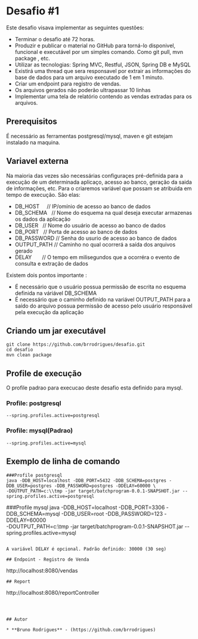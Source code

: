 # Desafio #1

Este desafio visava implementar as seguintes questões: 

* Terminar o desafio até 72 horas.
* Produzir e publicar o material no GitHub para torná-lo disponivel, funcional e executável por um simples comando. Como git pull, mvn package , etc.
* Utilizar as tecnologias: Spring MVC, Restful, JSON, Spring DB e MySQL
* Existirá uma thread que sera responsavel por extrair as informações do base de dados para um arquivo executado de 1 em 1 minuto.
* Criar um endpoint para registro de vendas.
* Os arquivos gerados não poderão ultrapassar 10 linhas
* Implementar uma tela de relatório contendo as vendas extradas para os arquivos.

## Prerequisitos

É necessário as ferramentas postgresql/mysql, maven e git estejam instalado na maquina.

## Variavel externa
Na maioria das vezes são necessárias configuraçes pré-definida para a execução de um determinada aplicaço, acesso ao banco, geração da saida de informações, etc. 
Para o criaremos variável que possam se atribuida em tempo de execução. São elas:

* DB_HOST     // IP/omínio de acesso ao banco de dados
* DB_SCHEMA   // Nome do esquema na qual deseja executar armazenas os dados da aplicação
* DB_USER     // Nome do usuário de acesso ao banco de dados
* DB_PORT     // Porta de acesso ao banco de dados
* DB_PASSWORD // Senha do usurio de acesso ao banco de dados
* OUTPUT_PATH // Caminho no qual ocorrerá a saída dos arquivos gerado
* DELAY       // O tempo em milisegundos que a ocorréra o evento de consulta e extração de dados

Existem dois pontos importante :

* É necessário que o usuário possua permissão de escrita no esquema definida na váriável DB_SCHEMA
* É necessário que o caminho definido na variável OUTPUT_PATH para a saído do arquivo possua permissão de acesso pelo usuário responsável pela execução da aplicação

## Criando um jar executável

```
git clone https://github.com/brrodrigues/desafio.git
cd desafio
mvn clean package
```

## Profile de execução
O profile padrao para execucao deste desafio esta definido para mysql.
### Profile: postgresql
```
--spring.profiles.active=postgresql
```
### Profile: mysql(Padrao)
```
--spring.profiles.active=mysql
```
## Exemplo de linha de comando
```
###Profile postgresql
java -DDB_HOST=localhost -DDB_PORT=5432 -DDB_SCHEMA=postgres -DDB_USER=postgres -DDB_PASSWORD=postgres -DDELAY=60000 \
-DOUTPUT_PATH=c:\\tmp -jar target/batchprogram-0.0.1-SNAPSHOT.jar --spring.profiles.active=postgresql 
```

###Profile mysql
java -DDB_HOST=localhost -DDB_PORT=3306 -DDB_SCHEMA=mysql -DDB_USER=root -DDB_PASSWORD=123 -DDELAY=60000 \
-DOUTPUT_PATH=c:\\tmp -jar target/batchprogram-0.0.1-SNAPSHOT.jar --spring.profiles.active=mysql 
```

A variável DELAY é opcional. Padrão definido: 30000 (30 seg)

## Endpoint - Registro de Venda
```
http://localhost:8080/vendas
```
## Report
```
http://localhost:8080/reportController
```



## Autor

* **Bruno Rodrigues** - (https://github.com/brrodrigues)
